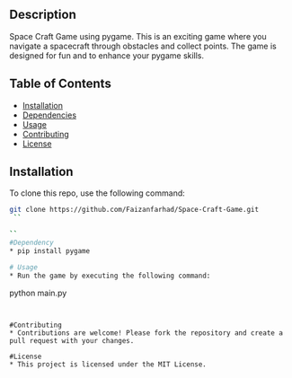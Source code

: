 

## Description
Space Craft Game using pygame. This is an exciting game where you navigate a spacecraft through obstacles and collect points. The game is designed for fun and to enhance your pygame skills.

## Table of Contents
- [Installation](#installation)
- [Dependencies](#dependencies)
- [Usage](#usage)
- [Contributing](#contributing)
- [License](#license)

## Installation
To clone this repo, use the following command:

```bash
git clone https://github.com/Faizanfarhad/Space-Craft-Game.git
 ``

``
#Dependency
* pip install pygame

# Usage
* Run the game by executing the following command:
```
   python main.py
   ```


#Contributing
* Contributions are welcome! Please fork the repository and create a pull request with your changes.

#License
* This project is licensed under the MIT License.
